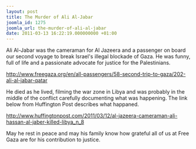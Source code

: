 ```yaml
---
layout: post
title: The Murder of Ali Al-Jabar
joomla_id: 1275
joomla_url: the-murder-of-ali-al-jabar
date: 2011-03-13 16:22:19.000000000 +01:00
---
```

<p>Ali Al-Jabar was the cameraman for Al Jazeera and a passenger on board our second voyage to break Israel's illegal blockade of Gaza. He was funny, full of life and a passionate advocate for justice for the Palestinians.</p>
<p><a href="en/all-passengers/58-second-trip-to-gaza/202-ali-al-jabar-qatar">http://www.freegaza.org/en/all-passengers/58-second-trip-to-gaza/202-ali-al-jabar-qatar</a></p>
<p>He died as he lived, filming the war zone in Libya and was probably in the middle of the conflict carefully documenting what was happening. The link below from Huffington Post describes what happaned.</p>
<p><a href="http://www.huffingtonpost.com/2011/03/12/al-jazeera-cameraman-ali-hassan-al-jaber-killed-libya_n_8">http://www.huffingtonpost.com/2011/03/12/al-jazeera-cameraman-ali-hassan-al-jaber-killed-libya_n_8</a></p>
<p>May he rest in peace and may his family know how grateful all of us at Free Gaza are for his contribution to justice.</p>
